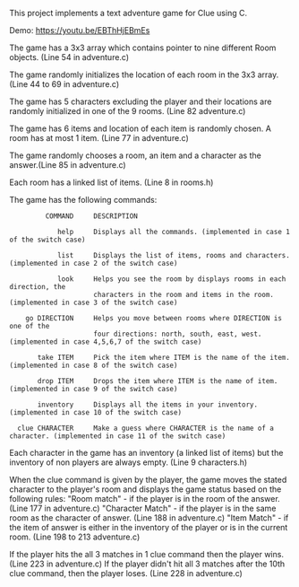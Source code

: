 This project implements a text adventure game for Clue using C.

Demo: https://youtu.be/EBThHjEBmEs

The game has a 3x3 array which contains pointer to nine different Room objects. (Line 54 in adventure.c)

The game randomly initializes the location of each room in the 3x3 array. (Line 44 to 69 in adventure.c)

The game has 5 characters excluding the player and their locations are randomly
initialized in one of the 9 rooms. (Line 82 adventure.c)

The game has 6 items and location of each item is randomly chosen. A room has
at most 1 item. (Line 77 in adventure.c)

The game randomly chooses a room, an item and a character as the answer.(Line 85 in adventure.c)

Each room has a linked list of items. (Line 8 in rooms.h)

The game has the following commands:

             COMMAND     DESCRIPTION

                help     Displays all the commands. (implemented in case 1 of the switch case)

                list     Displays the list of items, rooms and characters. (implemented in case 2 of the switch case)

                look     Helps you see the room by displays rooms in each direction, the
                         characters in the room and items in the room. (implemented in case 3 of the switch case)

        go DIRECTION     Helps you move between rooms where DIRECTION is one of the
                         four directions: north, south, east, west. (implemented in case 4,5,6,7 of the switch case)

           take ITEM     Pick the item where ITEM is the name of the item. (implemented in case 8 of the switch case)

           drop ITEM     Drops the item where ITEM is the name of item. (implemented in case 9 of the switch case)

           inventory     Displays all the items in your inventory. (implemented in case 10 of the switch case)

      clue CHARACTER     Make a guess where CHARACTER is the name of a character. (implemented in case 11 of the switch case)

Each character in the game has an inventory (a linked list of items) but the
inventory of non players are always empty. (Line 9 characters.h)

When the clue command is given by the player, the game moves the stated character
to the player's room and displays the game status based on the following rules:
      "Room match" - if the player is in the room of the answer.  (Line 177 in adventure.c)
      "Character Match" - if the player is in the same room as the character of answer. (Line 188 in adventure.c)
      "Item Match" - if the item of answer is either in the inventory of the player or is in the
                     current room. (Line 198 to 213 adventure.c)

If the player hits the all 3 matches in 1 clue command then the player wins. (Line 223 in adventure.c)
If the player didn't hit all 3 matches after the 10th clue command, then the player loses. (Line 228 in adventure.c)
